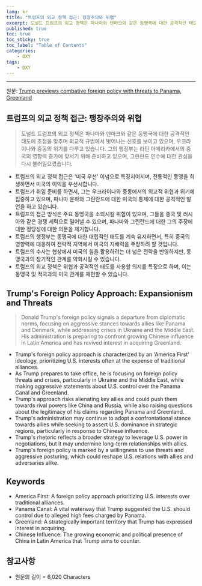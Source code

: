 ```yaml
---
lang: kr
title: "트럼프의 외교 정책 접근: 팽창주의와 위협"
excerpt: 도널드 트럼프의 외교 정책은 파나마와 덴마크와 같은 동맹국에 대한 공격적인 태도에 초점을 맞추며 외교적 규범에서 벗어나는 신호를 보이고 있으며, 우크라이나와 중동의 위기를 다루고 있습니다. 그의 행정부는 라틴 아메리카에서의 중국의 영향력 증가에 맞서기 위해 준비하고 있으며, 그린란드 인수에 대한 관심을 다시 불러일으켰습니다.
published: true
toc: true
toc_sticky: true
toc_label: "Table of Contents"
categories:
    - DXY
tags:
    - DXY
---
```


---

  원문: [Trump previews combative foreign policy with threats to Panama, Greenland](https://www.investing.com/news/world-news/analysistrump-previews-combative-foreign-policy-with-threats-to-panama-greenland-3787495)

## 트럼프의 외교 정책 접근: 팽창주의와 위협

> 도널드 트럼프의 외교 정책은 파나마와 덴마크와 같은 동맹국에 대한 공격적인 태도에 초점을 맞추며 외교적 규범에서 벗어나는 신호를 보이고 있으며, 우크라이나와 중동의 위기를 다루고 있습니다. 그의 행정부는 라틴 아메리카에서의 중국의 영향력 증가에 맞서기 위해 준비하고 있으며, 그린란드 인수에 대한 관심을 다시 불러일으켰습니다.


- 트럼프의 외교 정책 접근은 '미국 우선' 이념으로 특징지어지며, 전통적인 동맹을 희생하면서 미국의 이익을 우선시합니다.
- 트럼프가 취임 준비를 하면서, 그는 우크라이나와 중동에서의 외교적 위협과 위기에 집중하고 있으며, 파나마 운하와 그린란드에 대한 미국의 통제에 대한 공격적인 발언을 하고 있습니다.
- 트럼프의 접근 방식은 주요 동맹국을 소외시킬 위험이 있으며, 그들을 중국 및 러시아와 같은 경쟁 세력으로 밀어낼 수 있으며, 파나마와 그린란드에 대한 그의 주장에 대한 정당성에 대한 의문을 제기합니다.
- 트럼프의 행정부는 동맹국에 대한 대립적인 태도를 계속 유지하면서, 특히 중국의 영향력에 대응하여 전략적 지역에서 미국의 지배력을 주장하려 할 것입니다.
- 트럼프의 수사는 협상에서 미국의 힘을 활용하려는 더 넓은 전략을 반영하지만, 동맹국과의 장기적인 관계를 약화시킬 수 있습니다.
- 트럼프의 외교 정책은 위협과 공격적인 태도를 사용할 의지를 특징으로 하며, 이는 동맹국 및 적국과의 미국 관계를 재편할 수 있습니다.

## Trump's Foreign Policy Approach: Expansionism and Threats

> Donald Trump's foreign policy signals a departure from diplomatic norms, focusing on aggressive stances towards allies like Panama and Denmark, while addressing crises in Ukraine and the Middle East. His administration is preparing to confront growing Chinese influence in Latin America and has revived interest in acquiring Greenland.


- Trump's foreign policy approach is characterized by an 'America First' ideology, prioritizing U.S. interests often at the expense of traditional alliances.
- As Trump prepares to take office, he is focusing on foreign policy threats and crises, particularly in Ukraine and the Middle East, while making aggressive statements about U.S. control over the Panama Canal and Greenland.
- Trump's approach risks alienating key allies and could push them towards rival powers like China and Russia, while also raising questions about the legitimacy of his claims regarding Panama and Greenland.
- Trump's administration may continue to adopt a confrontational stance towards allies while seeking to assert U.S. dominance in strategic regions, particularly in response to Chinese influence.
- Trump's rhetoric reflects a broader strategy to leverage U.S. power in negotiations, but it may undermine long-term relationships with allies.
- Trump's foreign policy is marked by a willingness to use threats and aggressive posturing, which could reshape U.S. relations with allies and adversaries alike.

## Keywords

- America First: A foreign policy approach prioritizing U.S. interests over traditional alliances.
- Panama Canal: A vital waterway that Trump suggested the U.S. should control due to alleged high fees charged by Panama.
- Greenland: A strategically important territory that Trump has expressed interest in acquiring.
- Chinese Influence: The growing economic and political presence of China in Latin America that Trump aims to counter.

## 참고사항

- 원문의 길이 = 6,020 Characters

